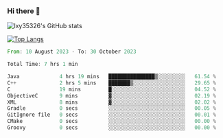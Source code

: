 ### Hi there 👋

<!--
**lxy35326/lxy35326** is a ✨ _special_ ✨ repository because its `README.md` (this file) appears on your GitHub profile.

Here are some ideas to get you started:

- 🔭 I’m currently working on ...
- 🌱 I’m currently learning ...
- 👯 I’m looking to collaborate on ...
- 🤔 I’m looking for help with ...
- 💬 Ask me about ...
- 📫 How to reach me: ...
- 😄 Pronouns: ...
- ⚡ Fun fact: ...
-->

![lxy35326's GitHub stats](https://github-readme-stats.vercel.app/api?username=lxy35326&show_icons=true)

[![Top Langs](https://github-readme-stats.vercel.app/api/top-langs/?username=anuraghazra&layout=compact)](https://github.com/anuraghazra/github-readme-stats)

<!--START_SECTION:waka-->

```rust
From: 10 August 2023 - To: 30 October 2023

Total Time: 7 hrs 1 min

Java             4 hrs 19 mins   ███████████████▒░░░░░░░░░   61.54 %
C++              2 hrs 5 mins    ███████▒░░░░░░░░░░░░░░░░░   29.65 %
C                19 mins         █░░░░░░░░░░░░░░░░░░░░░░░░   04.52 %
ObjectiveC       9 mins          ▓░░░░░░░░░░░░░░░░░░░░░░░░   02.19 %
XML              8 mins          ▓░░░░░░░░░░░░░░░░░░░░░░░░   02.02 %
Gradle           0 secs          ░░░░░░░░░░░░░░░░░░░░░░░░░   00.05 %
GitIgnore file   0 secs          ░░░░░░░░░░░░░░░░░░░░░░░░░   00.01 %
CMake            0 secs          ░░░░░░░░░░░░░░░░░░░░░░░░░   00.00 %
Groovy           0 secs          ░░░░░░░░░░░░░░░░░░░░░░░░░   00.00 %
```

<!--END_SECTION:waka-->
